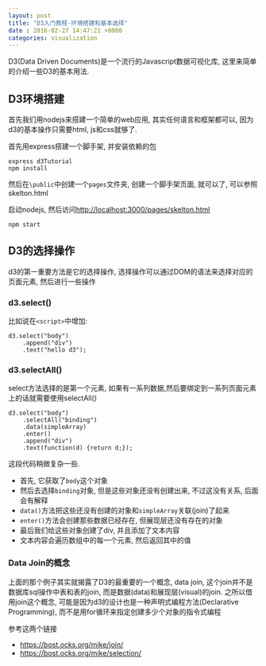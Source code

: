 ```yaml
---
layout: post
title: "D3入门教程-环境搭建和基本选择"
date : 2016-02-27 14:47:21 +8000
categories: visualization
---
```


D3(Data Driven Documents)是一个流行的Javascript数据可视化库, 这里来简单的介绍一些D3的基本用法.

## D3环境搭建

首先我们用nodejs来搭建一个简单的web应用, 其实任何语言和框架都可以, 因为d3的基本操作只需要html, js和css就够了.

首先用express搭建一个脚手架, 并安装依赖的包

	express d3Tutorial
	npm install

然后在`\public`中创建一个`pages`文件夹, 创建一个脚手架页面, 就可以了, 可以参照skelton.html

启动nodejs, 然后访问[http://localhost:3000/pages/skelton.html](http://localhost:3000/pages/skelton.html)

	npm start

## D3的选择操作 ##

d3的第一重要方法是它的选择操作, 选择操作可以通过DOM的语法来选择对应的页面元素, 然后进行一些操作

### d3.select()

比如说在`<script>`中增加:

	d3.select("body")
		.append("div")
		.text("hello d3");

### d3.selectAll() ###

select方法选择的是第一个元素, 如果有一系列数据,然后要绑定到一系列页面元素上的话就需要使用selectAll()

	d3.select("body")
		.selectAll("binding")
		.data(simpleArray)
		.enter()
		.append("div")
		.text(function(d) {return d;});

这段代码稍微复杂一些. 

- 首先, 它获取了`body`这个对象
- 然后去选择`binding`对象, 但是这些对象还没有创建出来, 不过这没有关系, 后面会有解释
- `data()`方法把这些还没有创建的对象和`simpleArray`关联(join)了起来
- `enter()`方法会创建那些数据已经存在, 但展现层还没有存在的对象
- 最后我们给这些对象创建了div, 并且添加了文本内容
- 文本内容会遍历数组中的每一个元素, 然后返回其中的值

### Data Join的概念 ###

上面的那个例子其实就揭露了D3的最重要的一个概念, data join, 这个join并不是数据库sql操作中表和表的join, 而是数据(data)和展现层(visual)的join. 之所以借用join这个概念, 可能是因为d3的设计也是一种声明式编程方法(Declarative Programming), 而不是用for循环来指定创建多少个对象的指令式编程

参考这两个链接

- https://bost.ocks.org/mike/join/
- https://bost.ocks.org/mike/selection/




